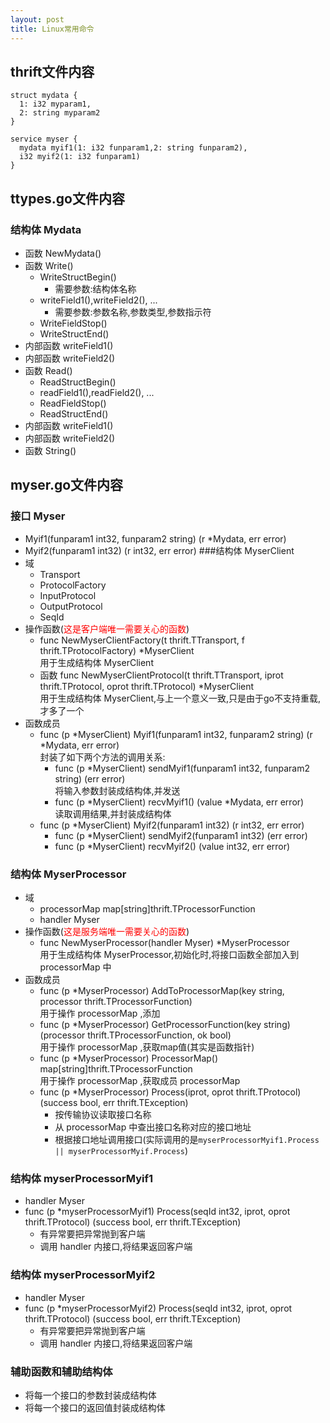 ```yaml
---
layout: post
title: Linux常用命令
---
```

## thrift文件内容
```
struct mydata {
  1: i32 myparam1,
  2: string myparam2
}

service myser {
  mydata myif1(1: i32 funparam1,2: string funparam2),
  i32 myif2(1: i32 funparam1)
}

```
## ttypes.go文件内容
### 结构体 Mydata 
* 函数 NewMydata()
* 函数 Write()
    * WriteStructBegin()
        * 需要参数:结构体名称
    * writeField1(),writeField2(),  ...
        * 需要参数:参数名称,参数类型,参数指示符
    * WriteFieldStop()
    * WriteStructEnd()
* 内部函数 writeField1()
* 内部函数 writeField2()
* 函数 Read()
    * ReadStructBegin()
    * readField1(),readField2(), ...
    * ReadFieldStop()
    * ReadStructEnd()
* 内部函数 writeField1()
* 内部函数 writeField2()
* 函数 String()
## myser.go文件内容
### 接口 Myser
* Myif1(funparam1 int32, funparam2 string) (r *Mydata, err error)
* Myif2(funparam1 int32) (r int32, err error)
###结构体 MyserClient
* 域
    * Transport
    * ProtocolFactory
    * InputProtocol
    * OutputProtocol
    * SeqId
* 操作函数(<span style="color:red">这是客户端唯一需要关心的函数</span>)
    * func NewMyserClientFactory(t thrift.TTransport, f thrift.TProtocolFactory) *MyserClient  
      用于生成结构体 MyserClient
    * 函数 func NewMyserClientProtocol(t thrift.TTransport, iprot thrift.TProtocol, oprot thrift.TProtocol) *MyserClient  
      用于生成结构体 MyserClient,与上一个意义一致,只是由于go不支持重载,才多了一个
* 函数成员  
    * func (p *MyserClient) Myif1(funparam1 int32, funparam2 string) (r *Mydata, err error)  
      封装了如下两个方法的调用关系:
        * func (p *MyserClient) sendMyif1(funparam1 int32, funparam2 string) (err error)  
          将输入参数封装成结构体,并发送
        * func (p *MyserClient) recvMyif1() (value *Mydata, err error)  
          读取调用结果,并封装成结构体
    * func (p *MyserClient) Myif2(funparam1 int32) (r int32, err error) 
        * func (p *MyserClient) sendMyif2(funparam1 int32) (err error)
        * func (p *MyserClient) recvMyif2() (value int32, err error) 
### 结构体 MyserProcessor
* 域
    * processorMap map[string]thrift.TProcessorFunction
    * handler      Myser
* 操作函数(<span style="color:red">这是服务端唯一需要关心的函数</span>)
     * func NewMyserProcessor(handler Myser) *MyserProcessor  
       用于生成结构体 MyserProcessor,初始化时,将接口函数全部加入到 processorMap 中
* 函数成员
    * func (p *MyserProcessor) AddToProcessorMap(key string, processor thrift.TProcessorFunction)  
    用于操作 processorMap ,添加
    * func (p *MyserProcessor) GetProcessorFunction(key string) (processor thrift.TProcessorFunction, ok bool)  
    用于操作 processorMap ,获取map值(其实是函数指针)
    * func (p *MyserProcessor) ProcessorMap() map[string]thrift.TProcessorFunction  
    用于操作 processorMap ,获取成员 processorMap
    * func (p *MyserProcessor) Process(iprot, oprot thrift.TProtocol) (success bool, err thrift.TException) 
        * 按传输协议读取接口名称
        * 从 processorMap 中查出接口名称对应的接口地址
        * 根据接口地址调用接口(实际调用的是`myserProcessorMyif1.Process || myserProcessorMyif.Process`)
### 结构体 myserProcessorMyif1
* handler Myser
* func (p *myserProcessorMyif1) Process(seqId int32, iprot, oprot thrift.TProtocol) (success bool, err thrift.TException)
    * 有异常要把异常抛到客户端
    * 调用 handler 内接口,将结果返回客户端
### 结构体 myserProcessorMyif2
* handler Myser
* func (p *myserProcessorMyif2) Process(seqId int32, iprot, oprot thrift.TProtocol) (success bool, err thrift.TException)
    * 有异常要把异常抛到客户端
    * 调用 handler 内接口,将结果返回客户端
### 辅助函数和辅助结构体
* 将每一个接口的参数封装成结构体
* 将每一个接口的返回值封装成结构体
